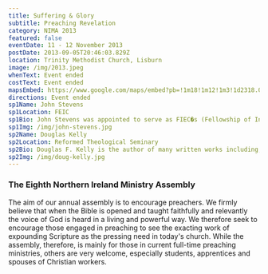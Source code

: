 ```yaml
---
title: Suffering & Glory
subtitle: Preaching Revelation
category: NIMA 2013
featured: false
eventDate: 11 - 12 November 2013
postDate: 2013-09-05T20:46:03.829Z
location: Trinity Methodist Church, Lisburn
image: /img/2013.jpeg
whenText: Event ended
costText: Event ended
mapsEmbed: https://www.google.com/maps/embed?pb=!1m18!1m12!1m3!1d2318.0010047523247!2d-6.117361399999999!3d54.480564099999995!2m3!1f0!2f0!3f0!3m2!1i1024!2i768!4f13.1!3m3!1m2!1s0x486103191e37a8d1%3A0x2af07ebaec4c8898!2sMaze%20Presbyterian%20Church!5e0!3m2!1sen!2suk!4v1628795706431!5m2!1sen!2suk
directions: Event ended
sp1Name: John Stevens
sp1Location: FEIC
sp1Bio: John Stevens was appointed to serve as FIEC�s (Fellowship of Independent Evangelical Churches) first ever National Director in September 2010. Educated at Cambridge University, where he became a Christian in his final year, John worked as a law lecturer for 16 years. In 2007 he combined his lecturing with his responsibilities as one of the three pastors of City Church in Birmingham, which he helped to found in 1999. John is co-chairman of the A Passion for Life steering group and sits on the Steering Committee for New Word Alive. He is also one of the elders of Christchurch Market Harborough.
sp1Img: /img/john-stevens.jpg
sp2Name: Douglas Kelly
sp2Location: Reformed Theological Seminary
sp2Bio: Douglas F. Kelly is the author of many written works including, If God Already Knows, Why Pray?, Preachers with Power Four Stalwarts of the South, New Life in the Wasteland, Creation and Change, and The Emergence of Liberty in the Modern World. He has recently written a commentary on Revelation in the Mentor Expository Series. Before joining the faculty at RTS (Reformed Theological Seminary), Dr. Kelly travelled extensively throughout the world preaching and teaching.
sp2Img: /img/doug-kelly.jpg
---
```


### The Eighth Northern Ireland Ministry Assembly

The aim of our annual assembly is to encourage preachers. We firmly believe that when the Bible is opened and taught faithfully and relevantly the voice of God is heard in a living and powerful way. We therefore seek to encourage those engaged in preaching to see the exacting work of expounding Scripture as the pressing need in today's church. While the assembly, therefore, is mainly for those in current full-time preaching ministries, others are very welcome, especially students, apprentices and spouses of Christian workers.
